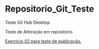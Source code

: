 # Repositorio_Git_Teste
Teste Git Hub Desktop

Teste de Alteração em repositório

<a href="https://ricardo-r-l-jr.github.io/Repositorio_Git_Teste/Aula%2001/index2.html"> Exercicio 02 para teste de publicação. </a>
